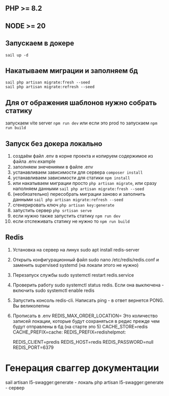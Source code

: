 ## PHP >= 8.2
## NODE >= 20

## Запускаем в докере
`sail up -d`

## Накатываем миграции и заполняем бд
`sail php artisan migrate:fresh --seed`  
`sail php artisan migrate:refresh --seed`  

## Для от ображения шаблонов нужно собрать статику 
запускаем vite server
`npm run dev`
или если это prod то запускаем
`npm run build`


## Запуск без докера локально

1. создаём файл .env  в корне проекта и копируем содержимое из файла .env.example 
2. заполняем знечениями в файле .env
3. устанавливаем зависимости для сервера `composer install`
4. устанавливаем зависимости для статики `npm install`
5. или накатываем миграции просто `php artisan migrate`, или сразу наполняем данными `sail php artisan migrate:fresh --seed`
6.  (необязательно) пересобрать миграции заново и заполнить данными `sail php artisan migrate:refresh --seed`
7. сгенерировать ключ `php artisan key:generate`
8. запустить сервер `php srtisan serve`
9. если нужно также запустить статику `npm run dev`
10. если отслеживать статику не нужно то `npm run build`


## Redis

1. Установка на сервер на линух sudo apt install redis-server
2. Открыть конфигурационный файл sudo nano /etc/redis/redis.conf и заменить supervised systemd (на локали этого не нужно)
3. Перезапуск службы sudo systemctl restart redis.service
4. Проверить работу sudo systemctl status redis. Если она выключена - включить sudo systemctl enable redis
5. Запустить консоль redis-cli. Написать ping - в ответ вернется PONG. Вы великолепны
6. Прописать в .env 
    REDIS_MAX_ORDER_LOCATION= Это количество записей локации, которые будут сохраняться в редис прежде чем будут отправлены в бд (на старте это 5)
    CACHE_STORE=redis
    CACHE_PREFIX=cache:
    REDIS_PREFIX=redishelpmot:

    REDIS_CLIENT=predis
    REDIS_HOST=redis
    REDIS_PASSWORD=null
    REDIS_PORT=6379



# Генерация сваггер документации
sail artisan l5-swagger:generate - локаль
php artisan l5-swagger:generate - сервер
